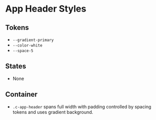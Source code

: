 # App Header Styles

## Tokens

- `--gradient-primary`
- `--color-white`
- `--space-5`

## States

- None

## Container

- `.c-app-header` spans full width with padding controlled by spacing tokens and uses gradient background.
